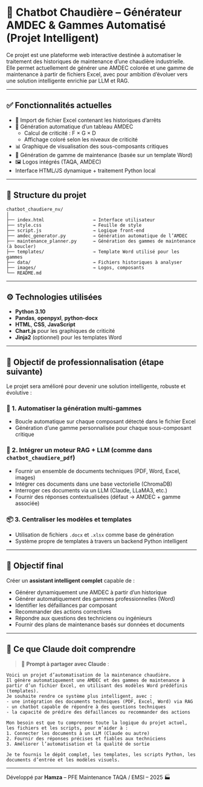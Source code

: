 # 🤖 Chatbot Chaudière – Générateur AMDEC & Gammes Automatisé (Projet Intelligent)

Ce projet est une plateforme web interactive destinée à automatiser le traitement des historiques de maintenance d’une chaudière industrielle.  
Elle permet actuellement de générer une AMDEC colorée et une gamme de maintenance à partir de fichiers Excel, avec pour ambition d’évoluer vers une solution intelligente enrichie par LLM et RAG.

---

## ✅ Fonctionnalités actuelles

- 📁 Import de fichier Excel contenant les historiques d’arrêts
- 🧠 Génération automatique d’un tableau AMDEC
  - Calcul de criticité : F × G × D
  - Affichage coloré selon les niveaux de criticité
- 📊 Graphique de visualisation des sous-composants critiques
- 📄 Génération de gamme de maintenance (basée sur un template Word)
- 🖼️ Logos intégrés (TAQA, AMDEC)
- Interface HTML/JS dynamique + traitement Python local

---

## 📂 Structure du projet

```
chatbot_chaudiere_nv/
│
├── index.html                  → Interface utilisateur
├── style.css                   → Feuille de style
├── script.js                   → Logique front-end
├── amdec_generator.py          → Génération automatique de l’AMDEC
├── maintenance_planner.py      → Génération des gammes de maintenance (à boucler)
├── templates/                  → Template Word utilisé pour les gammes
├── data/                       → Fichiers historiques à analyser
├── images/                     → Logos, composants
└── README.md
```

---

## ⚙️ Technologies utilisées

- **Python 3.10**
- **Pandas**, **openpyxl**, **python-docx**
- **HTML**, **CSS**, **JavaScript**
- **Chart.js** pour les graphiques de criticité
- **Jinja2** (optionnel) pour les templates Word

---

## 🎯 Objectif de professionnalisation (étape suivante)

Le projet sera amélioré pour devenir une solution intelligente, robuste et évolutive :

### 🔁 1. Automatiser la génération multi-gammes
- Boucle automatique sur chaque composant détecté dans le fichier Excel
- Génération d’une gamme personnalisée pour chaque sous-composant critique

### 🧠 2. Intégrer un moteur RAG + LLM (comme dans `chatbot_chaudiere_pdf`)
- Fournir un ensemble de documents techniques (PDF, Word, Excel, images)
- Intégrer ces documents dans une base vectorielle (ChromaDB)
- Interroger ces documents via un LLM (Claude, LLaMA3, etc.)
- Fournir des réponses contextualisées (défaut → AMDEC + gamme associée)

### 📦 3. Centraliser les modèles et templates
- Utilisation de fichiers `.docx` et `.xlsx` comme base de génération
- Système propre de templates à travers un backend Python intelligent

---

## 🧠 Objectif final

Créer un **assistant intelligent complet** capable de :

- Générer dynamiquement une AMDEC à partir d’un historique
- Générer automatiquement des gammes professionnelles (Word)
- Identifier les défaillances par composant
- Recommander des actions correctives
- Répondre aux questions des techniciens ou ingénieurs
- Fournir des plans de maintenance basés sur données et documents

---

## 🎯 Ce que Claude doit comprendre

> 🧾 **Prompt à partager avec Claude** :

```
Voici un projet d’automatisation de la maintenance chaudière.  
Il génère automatiquement une AMDEC et des gammes de maintenance à partir d’un fichier Excel, en utilisant des modèles Word prédéfinis (templates).  
Je souhaite rendre ce système plus intelligent, avec :
- une intégration des documents techniques (PDF, Excel, Word) via RAG
- un chatbot capable de répondre à des questions techniques
- la capacité de prédire des défaillances ou recommander des actions

Mon besoin est que tu comprennes toute la logique du projet actuel, les fichiers et les scripts, pour m’aider à :
1. Connecter les documents à un LLM (Claude ou autre)
2. Fournir des réponses précises et fiables aux techniciens
3. Améliorer l’automatisation et la qualité de sortie

Je te fournis le dépôt complet, les templates, les scripts Python, les documents d’entrée et les modèles visuels.
```

---

Développé par **Hamza** – PFE Maintenance TAQA / EMSI – 2025 🏭